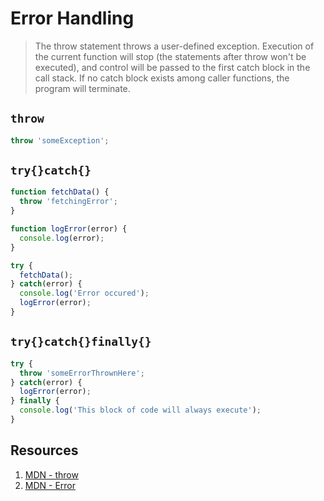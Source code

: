 # Error Handling 

> The throw statement throws a user-defined exception. Execution of the current function will stop (the statements after throw won't be executed), and control will be passed to the first catch block in the call stack. If no catch block exists among caller functions, the program will terminate.

## `throw`

```javascript 
throw 'someException'; 
```

## `try{}catch{}`

```javascript 
function fetchData() {
  throw 'fetchingError'; 
}

function logError(error) {
  console.log(error); 
}

try {
  fetchData(); 
} catch(error) {
  console.log('Error occured');
  logError(error); 
}
```

## `try{}catch{}finally{}`

```javascript 
try {
  throw 'someErrorThrownHere'; 
} catch(error) {
  logError(error); 
} finally {
  console.log('This block of code will always execute'); 
}
```

## Resources 

1. [MDN - throw](https://developer.mozilla.org/en-US/docs/Web/JavaScript/Reference/Statements/throw)
1. [MDN - Error](https://developer.mozilla.org/en-US/docs/Web/JavaScript/Reference/Global_Objects/Error)
